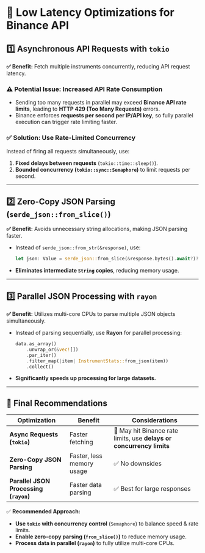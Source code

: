 # 🚀 Low Latency Optimizations for Binance API

## **1️⃣ Asynchronous API Requests with `tokio`**
**✅ Benefit:** Fetch multiple instruments concurrently, reducing API request latency.

### **⚠️ Potential Issue: Increased API Rate Consumption**
- Sending too many requests in parallel may exceed **Binance API rate limits**, leading to **HTTP 429 (Too Many Requests)** errors.
- Binance enforces **requests per second per IP/API key**, so fully parallel execution can trigger rate limiting faster.

### **✅ Solution: Use Rate-Limited Concurrency**
Instead of firing all requests simultaneously, use:
1. **Fixed delays between requests** (`tokio::time::sleep()`).
2. **Bounded concurrency (`tokio::sync::Semaphore`)** to limit requests per second.

---

## **2️⃣ Zero-Copy JSON Parsing (`serde_json::from_slice()`)**
**✅ Benefit:** Avoids unnecessary string allocations, making JSON parsing faster.

- Instead of `serde_json::from_str(&response)`, use:
  ```rust
  let json: Value = serde_json::from_slice(&response.bytes().await?)?;
  ```
- **Eliminates intermediate `String` copies**, reducing memory usage.

---

## **3️⃣ Parallel JSON Processing with `rayon`**
**✅ Benefit:** Utilizes multi-core CPUs to parse multiple JSON objects simultaneously.

- Instead of parsing sequentially, use **Rayon** for parallel processing:
  ```rust
  data.as_array()
      .unwrap_or(&vec![])
      .par_iter()
      .filter_map(|item| InstrumentStats::from_json(item))
      .collect()
  ```
- **Significantly speeds up processing for large datasets.**

---

## **📌 Final Recommendations**
| **Optimization** | **Benefit** | **Considerations** |
|-----------------|------------|--------------------|
| **Async Requests (`tokio`)** | Faster fetching | 🚨 May hit Binance rate limits, use **delays or concurrency limits** |
| **Zero-Copy JSON Parsing** | Faster, less memory usage | ✅ No downsides |
| **Parallel JSON Processing (`rayon`)** | Faster data parsing | ✅ Best for large responses |

✅ **Recommended Approach:**
- **Use `tokio` with concurrency control** (`Semaphore`) to balance speed & rate limits.
- **Enable zero-copy parsing (`from_slice()`)** to reduce memory usage.
- **Process data in parallel (`rayon`)** to fully utilize multi-core CPUs.


